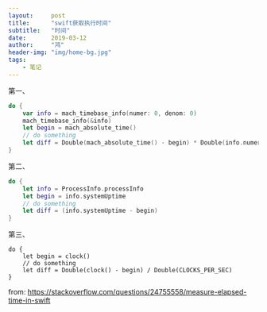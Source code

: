 ```yaml
---
layout:     post
title:      "swift获取执行时间"
subtitle:   "时间"
date:       2019-03-12
author:     "鸿"
header-img: "img/home-bg.jpg"
tags:
    - 笔记
---
```




第一、

```swift
do {
    var info = mach_timebase_info(numer: 0, denom: 0)
    mach_timebase_info(&info)
    let begin = mach_absolute_time()
    // do something
    let diff = Double(mach_absolute_time() - begin) * Double(info.numer) / Double(info.denom)
}
```



第二、

```swift
do {
    let info = ProcessInfo.processInfo
    let begin = info.systemUptime
    // do something
    let diff = (info.systemUptime - begin)
}
```



第三、

```
do {
    let begin = clock()
    // do something
    let diff = Double(clock() - begin) / Double(CLOCKS_PER_SEC)
}
```

from: https://stackoverflow.com/questions/24755558/measure-elapsed-time-in-swift
